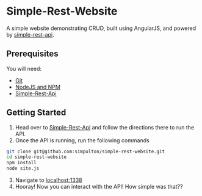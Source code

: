 # Simple-Rest-Website 
A simple website demonstrating CRUD, built using AngularJS, and powered by [simple-rest-api](https://github.com/simpulton/simple-rest-api).

## Prerequisites
You will need:
* [Git](http://git-scm.com/)
* [NodeJS and NPM](https://gist.github.com/isaacs/579814)
* [Simple-Rest-Api](https://github.com/simpulton/simple-rest-api)

## Getting Started
1. Head over to [Simple-Rest-Api](https://github.com/simpulton/simple-rest-api) and follow the directions there to run the API.
2. Once the API is running, run the following commands

  ```bash
  git clone git@github.com:simpulton/simple-rest-website.git
  cd simple-rest-website
  npm install
  node site.js
  ```

3. Navigate to [localhost:1338](http://localhost:1338)
4. Hooray! Now you can interact with the API! How simple was that??

